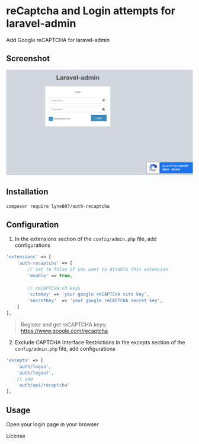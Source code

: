 reCaptcha and Login attempts for laravel-admin
======
Add Google reCAPTCHA for laravel-admin

## Screenshot
![img.png](img.png)

## Installation
```bash
composer require lyne007/auth-recaptcha
```
## Configuration
1. In the extensions section of the `config/admin.php` file, add configurations
```php
'extensions' => [
    'auth-recaptcha' => [
        // set to false if you want to disable this extension
        'enable' => true,

        // reCAPTCHA:v3 keys  
        'siteKey' => 'your google reCAPTCHA site key',
        'secretKey'  => 'your google reCAPTCHA secret key',
    ]
],
```
> Register and get reCAPTCHA keys;
> https://www.google.com/recaptcha 

2. Exclude CAPTCHA Interface Restrictions
In the excepts section of the `config/admin.php` file, add configurations
```php
'excepts' => [
    'auth/login',
    'auth/logout',
    // add
    'auth/api/recaptcha' 
],
```
## Usage
Open your login page in your browser

License


